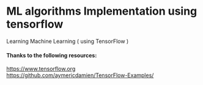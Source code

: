 # ML algorithms Implementation using tensorflow
Learning Machine Learning ( using TensorFlow )

#### Thanks to the following resources:

https://www.tensorflow.org<br>
https://github.com/aymericdamien/TensorFlow-Examples/
